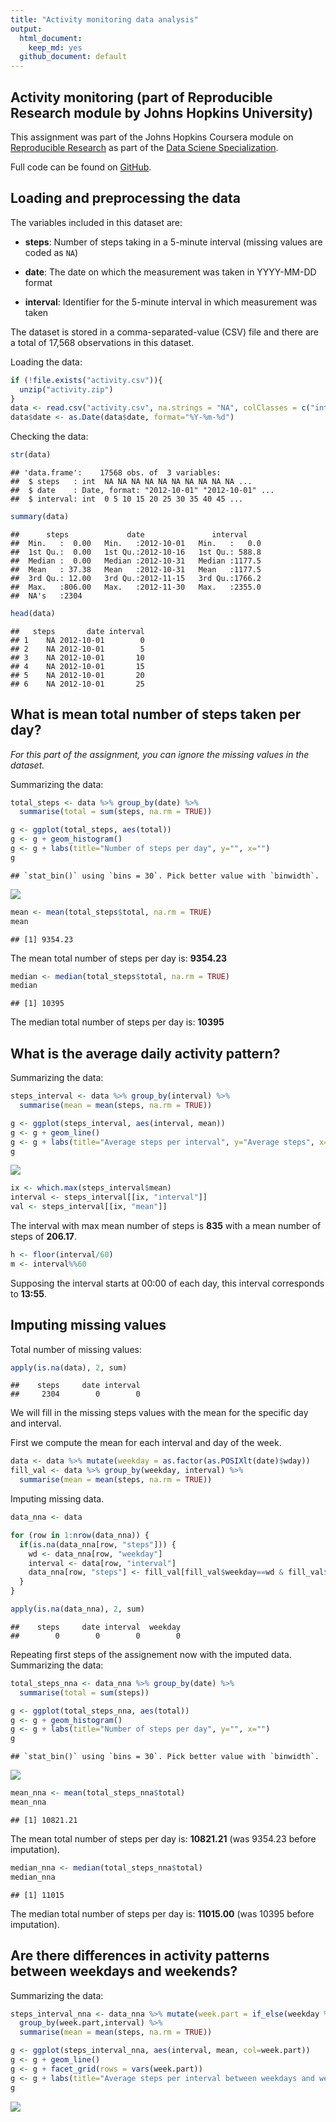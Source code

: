```yaml
---
title: "Activity monitoring data analysis"
output: 
  html_document:
    keep_md: yes
  github_document: default
---
```




## Activity monitoring (part of Reproducible Research module by Johns Hopkins University)

This assignment was part of the Johns Hopkins Coursera module on [Reproducible Research](https://www.coursera.org/learn/reproducible-research) as part of the [Data Sciene Specialization](https://www.coursera.org/specializations/jhu-data-science).


Full code can be found on [GitHub](https://github.com/bmaingret/RepData_PeerAssessment1).

## Loading and preprocessing the data

The variables included in this dataset are:

* **steps**: Number of steps taking in a 5-minute interval (missing
    values are coded as `NA`)

* **date**: The date on which the measurement was taken in YYYY-MM-DD
    format

* **interval**: Identifier for the 5-minute interval in which
    measurement was taken

The dataset is stored in a comma-separated-value (CSV) file and there
are a total of 17,568 observations in this
dataset.

Loading the data:

```r
if (!file.exists("activity.csv")){
  unzip("activity.zip")
}
data <- read.csv("activity.csv", na.strings = "NA", colClasses = c("integer", "character", "integer"))
data$date <- as.Date(data$date, format="%Y-%m-%d")
```

Checking the data:

```r
str(data)
```

```
## 'data.frame':	17568 obs. of  3 variables:
##  $ steps   : int  NA NA NA NA NA NA NA NA NA NA ...
##  $ date    : Date, format: "2012-10-01" "2012-10-01" ...
##  $ interval: int  0 5 10 15 20 25 30 35 40 45 ...
```

```r
summary(data)
```

```
##      steps             date               interval     
##  Min.   :  0.00   Min.   :2012-10-01   Min.   :   0.0  
##  1st Qu.:  0.00   1st Qu.:2012-10-16   1st Qu.: 588.8  
##  Median :  0.00   Median :2012-10-31   Median :1177.5  
##  Mean   : 37.38   Mean   :2012-10-31   Mean   :1177.5  
##  3rd Qu.: 12.00   3rd Qu.:2012-11-15   3rd Qu.:1766.2  
##  Max.   :806.00   Max.   :2012-11-30   Max.   :2355.0  
##  NA's   :2304
```

```r
head(data)
```

```
##   steps       date interval
## 1    NA 2012-10-01        0
## 2    NA 2012-10-01        5
## 3    NA 2012-10-01       10
## 4    NA 2012-10-01       15
## 5    NA 2012-10-01       20
## 6    NA 2012-10-01       25
```

## What is mean total number of steps taken per day?
*For this part of the assignment, you can ignore the missing values in the dataset.*

Summarizing the data:

```r
total_steps <- data %>% group_by(date) %>%
  summarise(total = sum(steps, na.rm = TRUE))
```

```r
g <- ggplot(total_steps, aes(total))
g <- g + geom_histogram()
g <- g + labs(title="Number of steps per day", y="", x="")
g
```

```
## `stat_bin()` using `bins = 30`. Pick better value with `binwidth`.
```

![](PA1_template_files/figure-html/unnamed-chunk-4-1.png)<!-- -->


```r
mean <- mean(total_steps$total, na.rm = TRUE)
mean
```

```
## [1] 9354.23
```
The mean total number of steps per day is: **9354.23**


```r
median <- median(total_steps$total, na.rm = TRUE)
median
```

```
## [1] 10395
```
The median total number of steps per day is: **10395**

## What is the average daily activity pattern?

Summarizing the data:

```r
steps_interval <- data %>% group_by(interval) %>%
  summarise(mean = mean(steps, na.rm = TRUE))
```


```r
g <- ggplot(steps_interval, aes(interval, mean))
g <- g + geom_line()
g <- g + labs(title="Average steps per interval", y="Average steps", x="Interval")
g
```

![](PA1_template_files/figure-html/unnamed-chunk-8-1.png)<!-- -->


```r
ix <- which.max(steps_interval$mean)
interval <- steps_interval[[ix, "interval"]]
val <- steps_interval[[ix, "mean"]]
```

The interval with max mean number of steps is **835** with a mean number of steps of **206.17**.

```r
h <- floor(interval/60)
m <- interval%%60
```

Supposing the interval starts at 00:00 of each day, this interval corresponds to **13:55**.

## Imputing missing values

Total number of missing values:

```r
apply(is.na(data), 2, sum)
```

```
##    steps     date interval 
##     2304        0        0
```

We will fill in the missing steps values with the mean for the specific day and interval.

First we compute the mean for each interval and day of the week.

```r
data <- data %>% mutate(weekday = as.factor(as.POSIXlt(date)$wday))
fill_val <- data %>% group_by(weekday, interval) %>%
  summarise(mean = mean(steps, na.rm = TRUE))
```

Imputing missing data.

```r
data_nna <- data

for (row in 1:nrow(data_nna)) {
  if(is.na(data_nna[row, "steps"])) {
    wd <- data_nna[row, "weekday"]
    interval <- data[row, "interval"]
    data_nna[row, "steps"] <- fill_val[fill_val$weekday==wd & fill_val$interval==interval, "mean"]
  }
}

apply(is.na(data_nna), 2, sum)
```

```
##    steps     date interval  weekday 
##        0        0        0        0
```

Repeating first steps of the assignement now with the imputed data.
Summarizing the data:

```r
total_steps_nna <- data_nna %>% group_by(date) %>%
  summarise(total = sum(steps))
```

```r
g <- ggplot(total_steps_nna, aes(total))
g <- g + geom_histogram()
g <- g + labs(title="Number of steps per day", y="", x="")
g
```

```
## `stat_bin()` using `bins = 30`. Pick better value with `binwidth`.
```

![](PA1_template_files/figure-html/unnamed-chunk-15-1.png)<!-- -->


```r
mean_nna <- mean(total_steps_nna$total)
mean_nna
```

```
## [1] 10821.21
```
The mean total number of steps per day is: **10821.21** (was 9354.23 before imputation).


```r
median_nna <- median(total_steps_nna$total)
median_nna
```

```
## [1] 11015
```
The median total number of steps per day is: **11015.00** (was 10395 before imputation).

## Are there differences in activity patterns between weekdays and weekends?

Summarizing the data:

```r
steps_interval_nna <- data_nna %>% mutate(week.part = if_else(weekday %in% c(1,6), "weekend", "weekdays")) %>%
  group_by(week.part,interval) %>%
  summarise(mean = mean(steps, na.rm = TRUE))
```



```r
g <- ggplot(steps_interval_nna, aes(interval, mean, col=week.part))
g <- g + geom_line()
g <- g + facet_grid(rows = vars(week.part))
g <- g + labs(title="Average steps per interval between weekdays and week", y="Average steps", x="Interval")
g
```

![](PA1_template_files/figure-html/unnamed-chunk-19-1.png)<!-- -->


